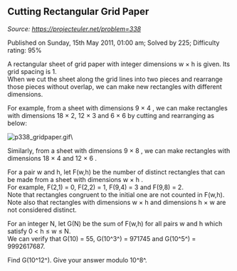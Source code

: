 Cutting Rectangular Grid Paper
------------------------------

*Source: https://projecteuler.net/problem=338*

Published on Sunday, 15th May 2011, 01:00 am; Solved by 225; Difficulty
rating: 95%

A rectangular sheet of grid paper with integer dimensions w × h is
given. Its grid spacing is 1.\
 When we cut the sheet along the grid lines into two pieces and
rearrange those pieces without overlap, we can make new rectangles with
different dimensions.

For example, from a sheet with dimensions 9 × 4 , we can make rectangles
with dimensions 18 × 2, 12 × 3 and 6 × 6 by cutting and rearranging as
below:

![p338\_gridpaper.gif](project/images/p338_gridpaper.gif)\

Similarly, from a sheet with dimensions 9 × 8 , we can make rectangles
with dimensions 18 × 4 and 12 × 6 .

For a pair w and h, let F(w,h) be the number of distinct rectangles that
can be made from a sheet with dimensions w × h .\
 For example, F(2,1) = 0, F(2,2) = 1, F(9,4) = 3 and F(9,8) = 2.\
 Note that rectangles congruent to the initial one are not counted in
F(w,h).\
 Note also that rectangles with dimensions w × h and dimensions h × w
are not considered distinct.

For an integer N, let G(N) be the sum of F(w,h) for all pairs w and h
which satisfy 0 \< h ≤ w ≤ N.\
 We can verify that G(10) = 55, G(10^3^) = 971745 and G(10^5^) =
9992617687.

Find G(10^12^). Give your answer modulo 10^8^.
